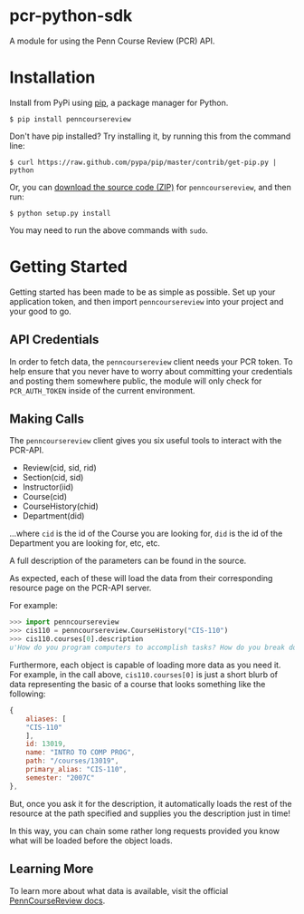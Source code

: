 # pcr-python-sdk

A module for using the Penn Course Review (PCR) API.

# Installation

Install from PyPi using [pip](http://www.pip-installer.org/en/latest/), a
package manager for Python.

    $ pip install penncoursereview

Don't have pip installed? Try installing it, by running this from the command
line:

    $ curl https://raw.github.com/pypa/pip/master/contrib/get-pip.py | python

Or, you can [download the source code
(ZIP)](https://github.com/pennappslabs/penncoursereview-sdk-python/zipball/master) for `penncoursereview`, and then run:

    $ python setup.py install

You may need to run the above commands with `sudo`.

# Getting Started

Getting started has been made to be as simple as possible. Set up your application token, and then import `penncoursereview` into your project and your good to go.

## API Credentials

In order to fetch data, the `penncoursereview` client needs your PCR token. To help ensure that you never have to worry about committing your credentials and posting them somewhere public, the module will only check for `PCR_AUTH_TOKEN` inside of the current environment.

## Making Calls 

The `penncoursereview` client gives you six useful tools to interact with the PCR-API.

*   Review(cid, sid, rid)
*   Section(cid, sid)
*   Instructor(iid)
*   Course(cid)
*   CourseHistory(chid)
*   Department(did)

...where `cid` is the id of the Course you are looking for, `did` is the id of the Department you are looking for, etc, etc.

A full description of the parameters can be found in the source.

As expected, each of these will load the data from their corresponding resource page on the PCR-API server.

For example:

```python
>>> import penncoursereview
>>> cis110 = penncoursereview.CourseHistory("CIS-110")
>>> cis110.courses[0].description
u'How do you program computers to accomplish tasks? How do you break down a complex task into simpler ones? CIS 110 is a "Java lite" course that covers the fundamentals of object-oriented programming such as objects, classes, state, methods, loops, arrays, inheritance, and recursion using the Java programming language. \n\n'
```

Furthermore, each object is capable of loading more data as you need it. For example, in the call above, `cis110.courses[0]` is just a short blurb of data representing the basic of a course that looks something like the following:

```javascript
{
    aliases: [
    "CIS-110"
    ],
    id: 13019,
    name: "INTRO TO COMP PROG",
    path: "/courses/13019",
    primary_alias: "CIS-110",
    semester: "2007C"
},
```

But, once you ask it for the description, it automatically loads the rest of the resource at the path specified and supplies you the description just in time!

In this way, you can chain some rather long requests provided you know what will be loaded before the object loads.

## Learning More

To learn more about what data is available, visit the official [PennCourseReview docs](http://pennapps.com/console/docs.html).
